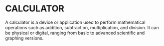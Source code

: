 # CALCULATOR
A calculator is a device or application used to perform mathematical operations such as addition, subtraction, multiplication, and division. It can be physical or digital, ranging from basic to advanced scientific and graphing versions.
